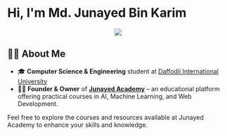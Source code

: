 # Hi, I'm Md. Junayed Bin Karim

<div align="center">
  <img src="https://readme-typing-svg.herokuapp.com?font=Fira+Code&size=24&duration=4000&pause=1000&color=36BCF7&center=true&vCenter=true&width=600&lines=Founder+%26+Owner+at+Junayed+Academy">
</div>

## 👨‍💼 About Me
- 🎓 **Computer Science & Engineering** student at [Daffodil International University](https://daffodilvarsity.edu.bd)  
- 👨‍💼 **Founder & Owner** of [**Junayed Academy**](https://junayedacademy.netlify.app/) – an educational platform offering practical courses in AI, Machine Learning, and Web Development.

Feel free to explore the courses and resources available at Junayed Academy to enhance your skills and knowledge.
